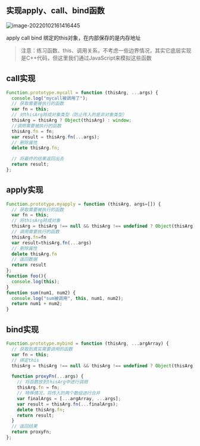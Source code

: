 ## 实现apply、call、bind函数

![image-20220102161416445](https://raw.githubusercontent.com/QC2168/note-img/main/202201021614548.png)

apply call bind 绑定的this对象，在内部保存的是内存地址

> 注意：练习函数、this、调用关系，不考虑一些边界情况，其实它底层实现是C++代码，但这里我们通过JavaScript来模拟这些函数

## call实现

```javascript
Function.prototype.mycall = function (thisArg, ...args) {
  console.log("mycall被调用了");
  // 获取需要被执行的函数
  var fn = this;
  // 对thisArg转成对象类型（防止传入的是非对象类型）
  thisArg = thisArg ? Object(thisArg) : window;
  //调用需要被执行的函数
  thisArg.fn = fn;
  var result = thisArg.fn(...args);
  // 删除属性
  delete thisArg.fn;

  // 将最终的结果返回出去
  return result;
};
```

## apply实现

```javascript
Function.prototype.myapply = function (thisArg, args=[]) {
  // 获取需要被执行的函数
  var fn = this;
  // 将thisArg转成对象
  thisArg = thisArg !== null && thisArg !== undefined ? Object(thisArg) : window;
  // 调用需要执行的函数
  thisArg.fn=fn
  var result=thisArg.fn(...args)
  // 删除属性
  delete thisArg.fn
  // 返回数据
  return result
};
function foo(){
  console.log(this);
}
function sum(num1, num2) {
  console.log("sum被调用", this, num1, num2);
  return num1 + num2;
}
```

## bind实现

```javascript
Function.prototype.mybind = function (thisArg, ...argArray) {
  // 获取到真实需要调用的函数
  var fn = this;
  // 绑定this
  thisArg = thisArg !== null && thisArg !== undefined ? Object(thisArg) : window;

  function proxyFn(...args) {
    // 将函数放到thisArg中进行调用
    thisArg.fn = fn;
    // 特殊情况，将传入的两个数组进行合并
    var finalArgs = [...argArray, ...args];
    var result = thisArg.fn(...finalArgs);
    delete thisArg.fn;
    return result;
  }
  // 返回结果
  return proxyFn;
};

```

## 